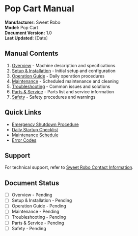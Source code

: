 # Pop Cart Manual

**Manufacturer:** Sweet Robo  
**Model:** Pop Cart  
**Document Version:** 1.0  
**Last Updated:** [Date]

## Manual Contents

1. [Overview](overview.md) - Machine description and specifications
2. [Setup & Installation](setup.md) - Initial setup and configuration
3. [Operation Guide](operation.md) - Daily operation procedures
4. [Maintenance](maintenance.md) - Scheduled maintenance and cleaning
5. [Troubleshooting](troubleshooting.md) - Common issues and solutions
6. [Parts & Service](parts-service.md) - Parts list and service information
7. [Safety](safety.md) - Safety procedures and warnings

## Quick Links

- [Emergency Shutdown Procedure](safety.md#emergency-shutdown)
- [Daily Startup Checklist](operation.md#daily-startup)
- [Maintenance Schedule](maintenance.md#schedule)
- [Error Codes](troubleshooting.md#error-codes)

## Support

For technical support, refer to [Sweet Robo Contact Information](../shared/company-info.md).

<div class="conditional-content" data-show-when="dev">

## Document Status

- [ ] Overview - Pending
- [ ] Setup & Installation - Pending
- [ ] Operation Guide - Pending
- [ ] Maintenance - Pending
- [ ] Troubleshooting - Pending
- [ ] Parts & Service - Pending
- [ ] Safety - Pending

</div>